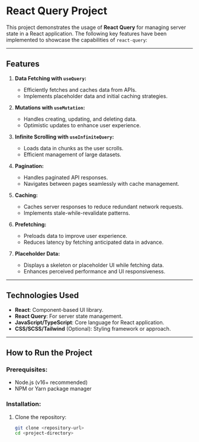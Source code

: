 # React Query Project

This project demonstrates the usage of **React Query** for managing server state in a React application. The following key features have been implemented to showcase the capabilities of `react-query`:

---

## **Features**

1. **Data Fetching with `useQuery`:**
   - Efficiently fetches and caches data from APIs.
   - Implements placeholder data and initial caching strategies.

2. **Mutations with `useMutation`:**
   - Handles creating, updating, and deleting data.
   - Optimistic updates to enhance user experience.

3. **Infinite Scrolling with `useInfiniteQuery`:**
   - Loads data in chunks as the user scrolls.
   - Efficient management of large datasets.

4. **Pagination:**
   - Handles paginated API responses.
   - Navigates between pages seamlessly with cache management.

5. **Caching:**
   - Caches server responses to reduce redundant network requests.
   - Implements stale-while-revalidate patterns.

6. **Prefetching:**
   - Preloads data to improve user experience.
   - Reduces latency by fetching anticipated data in advance.

7. **Placeholder Data:**
   - Displays a skeleton or placeholder UI while fetching data.
   - Enhances perceived performance and UI responsiveness.

---

## **Technologies Used**

- **React**: Component-based UI library.
- **React Query**: For server state management.
- **JavaScript/TypeScript**: Core language for React application.
- **CSS/SCSS/Tailwind** (Optional): Styling framework or approach.

---

## **How to Run the Project**

### Prerequisites:
- Node.js (v16+ recommended)
- NPM or Yarn package manager

### Installation:
1. Clone the repository:
   ```bash
   git clone <repository-url>
   cd <project-directory>
